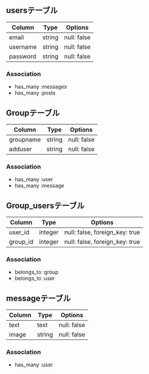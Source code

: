 ## usersテーブル
|Column|Type|Options|
|------|----|-------|
|email|string|null: false|
|username|string|null: false|
|password|string|null: false|

### Association
- has_many :messages
- has_many :posts

## Groupテーブル
|Column|Type|Options|
|------|----|-------|
|groupname|string|null: false|
|adduser|string|null: false|

### Association
- has_many :user
- has_many :message

## Group_usersテーブル
|Column|Type|Options|
|------|----|-------|
|user_id|integer|null: false, foreign_key: true|
|group_id|integer|null: false, foreign_key: true|

### Association
- belongs_to :group
- belongs_to :user

## messageテーブル
|Column|Type|Options|
|-------|----|-------|
|text|text|null: false|
|image|string|null: false|

### Association
- has_many :user